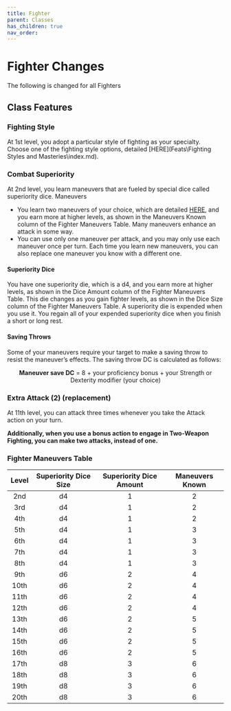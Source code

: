 ```yaml
---
title: Fighter
parent: Classes
has_children: true
nav_order: 
---
```


# Fighter Changes
The following is changed for all Fighters

## Class Features

### Fighting Style
At 1st level, you adopt a particular style of fighting as your specialty. Choose one of the fighting style options, detailed [HERE](Feats\Fighting Styles and Masteries\index.md).

### Combat Superiority
At 2nd level, you learn maneuvers that are fueled by special dice called superiority dice.
Maneuvers
- You learn two maneuvers of your choice, which are detailed [HERE](Classes\Fighter\Maneuvers\index.md), and you earn more at higher levels, as shown in the Maneuvers Known column of the Fighter Maneuvers Table. Many maneuvers enhance an attack in some way. 
- You can use only one maneuver per attack, and you may only use each maneuver once per turn.
Each time you learn new maneuvers, you can also replace one maneuver you know with a different one.

#### Superiority Dice
You have one superiority die, which is a d4, and you earn more at higher levels, as shown in the Dice Amount column of the Fighter Maneuvers Table. This die changes as you gain fighter levels, as shown in the Dice Size column of the Fighter Maneuvers Table. A superiority die is expended when you use it. You regain all of your expended superiority dice when you finish a short or long rest.

#### Saving Throws
Some of your maneuvers require your target to make a saving throw to resist the maneuver’s effects. The saving throw DC is calculated as follows:

<center>

**Maneuver save DC** = 8 + your proficiency bonus + your Strength or Dexterity modifier (your choice)

</center>

### Extra Attack (2) (replacement)
At 11th level, you can attack three times whenever you take the Attack action on your turn. 

**Additionally, when you use a bonus action to engage in Two-Weapon Fighting, you can make two attacks, instead of one.**

### Fighter Maneuvers Table

| Level | Superiority Dice Size | Superiority Dice Amount | Maneuvers Known |
|:---:|:-:|:-:|:-:|
| 2nd | d4 | 1 | 2 |
| 3rd | d4 | 1 | 2 |
| 4th | d4 | 1 | 2 |
| 5th | d4 | 1 | 3 |
| 6th | d4 | 1 | 3 |
| 7th | d4 | 1 | 3 |
| 8th | d4 | 1 | 3 |
| 9th | d6 | 2 | 4 |
| 10th | d6 | 2 | 4 |
| 11th | d6 | 2 | 4 |
| 12th | d6 | 2 | 4 |
| 13th | d6 | 2 | 5 |
| 14th | d6 | 2 | 5 |
| 15th | d6 | 2 | 5 |
| 16th | d6 | 2 | 5 |
| 17th | d8 | 3 | 6 |
| 18th | d8 | 3 | 6 |
| 19th | d8 | 3 | 6 |
| 20th | d8 | 3 | 6 |
